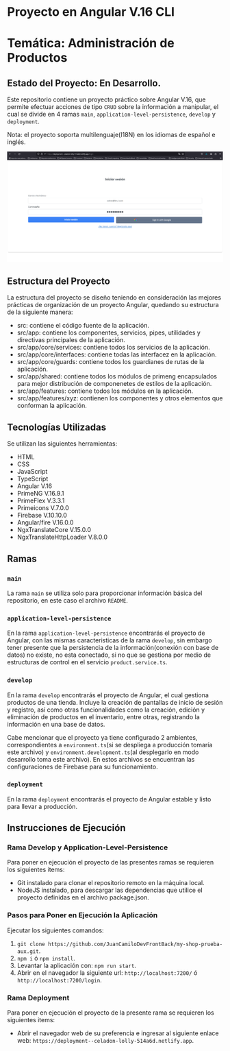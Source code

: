 # Proyecto en Angular V.16 CLI
# Temática: Administración de Productos
## Estado del Proyecto: En Desarrollo.

Este repositorio contiene un proyecto práctico sobre Angular V.16, que permite efectuar acciones de tipo `CRUD`
sobre la información a manipular, el cual se divide en 4 ramas `main`, `application-level-persistence`, `develop` y `deployment`.

Nota: el proyecto soporta multilenguaje(I18N) en los idiomas de español e inglés.

[//]: <> (Adicionalmente el proyecto cuenta con 2 ambientes, el de `Producción` y `Desarrollo`.)

![Imagen del Proyecto](./AdminUsuarios.png)

## Estructura del Proyecto

La estructura del proyecto se diseño teniendo en consideración las mejores prácticas de organización de un proyecto Angular, quedando su estructura de la siguiente manera:
* src: contiene el código fuente de la aplicación.
* src/app: contiene los componentes, servicios, pipes, utilidades y directivas principales de la aplicación.
* src/app/core/services: contiene todos los servicios de la aplicación.
* src/app/core/interfaces: contiene todas las interfacez en la aplicación.
* src/app/core/guards: contiene todos los guardianes de rutas de la aplicación.
* src/app/shared: contiene todos los módulos de primeng encapsulados para mejor distribución de componenetes de estilos de la aplicación.
* src/app/features: contiene todos los módulos en la aplicación.
* src/app/features/xyz: contienen los componentes y otros elementos que conforman la aplicación.

## Tecnologías Utilizadas

Se utilizan las siguientes herramientas:
* HTML
* CSS
* JavaScript
* TypeScript
* Angular V.16
* PrimeNG V.16.9.1
* PrimeFlex V.3.3.1
* Primeicons V.7.0.0
* Firebase V.10.10.0
* Angular/fire V.16.0.0
* NgxTranslateCore V.15.0.0
* NgxTranslateHttpLoader V.8.0.0

## Ramas

### `main`

La rama `main` se utiliza solo para proporcionar información básica del repositorio,
en este caso el archivo `README`.

### `application-level-persistence`

En la rama `application-level-persistence` encontrarás el proyecto de Angular, con las mismas caracteristicas de la rama `develop`, sin embargo tener presente que la persistencia de la información(conexión con base de datos) no existe, no esta conectado, si no que se gestiona por medio de estructuras de control en el servicio `product.service.ts`.

### `develop`

En la rama `develop` encontrarás el proyecto de Angular, el cual gestiona productos de una tienda. Incluye la creación de pantallas de inicio de sesión y registro, así como otras funcionalidades como la creación, edición y eliminación de productos en el inventario, entre otras, registrando la información en una base de datos.

Cabe mencionar que el proyecto ya tiene configurado 2 ambientes, correspondientes a `environment.ts`(si se despliega a producción tomaría este archivo) y `environment.development.ts`(al desplegarlo en modo desarrollo toma este archivo).
En estos archivos se encuentran las configuraciones de Firebase para su funcionamiento.

### `deployment`

En la rama `deployment` encontrarás el proyecto de Angular estable y listo para llevar a producción.

## Instrucciones de Ejecución

### Rama Develop y Application-Level-Persistence

Para poner en ejecución el proyecto de las presentes ramas se requieren los siguientes items:
* Git instalado para clonar el repositorio remoto en la máquina local.
* NodeJS instalado, para descargar las dependencias que utilice el proyecto definidas en el archivo package.json.

### Pasos para Poner en Ejecución la Aplicación

Ejecutar los siguientes comandos:
1. `git clone https://github.com/JuanCamiloDevFrontBack/my-shop-prueba-aux.git`.
2. `npm i` ó `npm install`.
4. Levantar la aplicación con: `npm run start`.
5. Abrir en el navegador la siguiente url: `http://localhost:7200/` ó `http://localhost:7200/login`.


### Rama Deployment

Para poner en ejecución el proyecto de la presente rama se requieren los siguientes items:
* Abrir el navegador web de su preferencia e ingresar al siguiente enlace web: `https://deployment--celadon-lolly-514a6d.netlify.app`.
